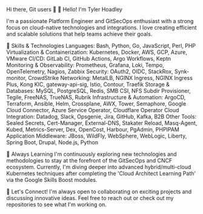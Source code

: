 Hi there, Git users 👋
👋 Hello! I'm Tyler Hoadley

I'm a passionate Platform Engineer and GitSecOps enthusiast with a strong focus on cloud-native technologies and integrations. I love creating efficient and scalable solutions that help teams achieve their goals.

🔧 Skills & Technologies
Languages: Bash, Python, Go, JavaScript, Perl, PHP
Virtualization & Containerization: Kubernetes, Docker, AWS, GCP, Azure, VMware
CI/CD: GitLab CI, GitHub Actions, Argo Workflows, Keptn
Monitoring & Observability: Prometheus, Grafana, Loki, Tempo, OpenTelemetry, Nagios, Zabbix
Security: OAuth2, OIDC, StackRox, Synk-monitor, CrowdStrike
Networking: MetalLB, NGINX Ingress, NGINX Ingress Plus, Kong KIC, gateway-api-sig, Istio, Contour, Traefik
Storage & Databases: MySQL, PostgreSQL, Redis, SMB CSI, NFS Subdir Provisioner, Tegile, FreeNAS, TrueNAS, Rubrik
Infrastructure & Automation: ArgoCD, Terraform, Ansible, Helm, Crossplane, AWX, Tower, Semaphore, Google Cloud Connector, Azure Service Operator, Cloudflare Operator
Cloud Integration: Datadog, Slack, Opsgenie, Jira, GitHub, Kafka, B2B
Other Tools: Sealed Secrets, Cert-Manager, External-DNS, Stakater Reload, Masq-Agent, Kubed, Metrics-Server, Dex, OpenCost, Harbour, PgAdmin, PHPIPAM
Application Middleware: JBoss, WildFly, WebSphere, WebLogic, Liberty, Spring Boot, Drupal, Node.js, Python

🌱 Always Learning
I'm continuously exploring new technologies and methodologies to stay at the forefront of the GitSecOps and CNCF ecosystem. Currently, I'm diving deeper into advanced hybrid/multi-cloud Kubernetes techniques after completing the 'Cloud Architect Learning Path' via the Google Skills Boost modules.

💬 Let's Connect!
I'm always open to collaborating on exciting projects and discussing innovative ideas. Feel free to reach out or check out my repositories to see what I'm working on.
